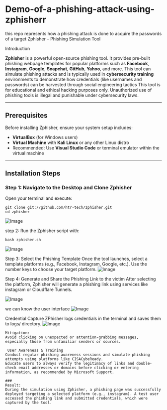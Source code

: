 # Demo-of-a-phishing-attack-using-zphisherr
this repo represents how a phishing attack is done to acquire the passwords of a target 
 Zphisher – Phishing Simulation Tool

 Introduction

**Zphisher** is a powerful open-source phishing tool. It provides pre-built phishing webpage templates for popular platforms such as **Facebook**, **Instagram**, **Google**, **Snapchat**, **GitHub**, **Yahoo**, and more. This tool can simulate phishing attacks and is typically used in **cybersecurity training** environments to demonstrate how credentials (like usernames and passwords) can be harvested through social engineering tactics This tool is for educational and ethical hacking purposes only. Unauthorized use of phishing tools is illegal and punishable under cybersecurity laws.

---

##  Prerequisites

Before installing Zphisher, ensure your system setup includes:

- **VirtualBox** (for Windows users)
- **Virtual Machine** with **Kali Linux** or any other Linux distro
- Recommended: Use **Visual Studio Code** or terminal emulator within the virtual machine

---

##  Installation Steps

###  Step 1: Navigate to the Desktop and Clone Zphisher

Open your terminal and execute:

```cd Desktop
git clone git://github.com/htr-tech/zphisher.git
cd zphisher
```

![Image](https://github.com/user-attachments/assets/44d60c11-2310-4219-974e-a5138db6c41e)

step 2: Run the Zphisher script with:
```
bash zphisher.sh
```
![Image](https://github.com/user-attachments/assets/506cbfd9-2cc2-4658-bb33-0d6fd65471b3)

Step 3: Select the Phishing Template
Once the tool launches, select a template platforms (e.g., Facebook, Instagram, Google, etc.). Use the number keys to choose your target platform.
![Image](https://github.com/user-attachments/assets/a9708738-8282-4745-85e2-5765ba3b3974)


 Step 4: Generate and Share the Phishing Link to the victim
After selecting the platform, Zphisher will generate a phishing link using services like instagram or Cloudflare Tunnels.

![Image](https://github.com/user-attachments/assets/11a30919-14d6-43ad-be1b-7a61a8cc8a87)

we can know the user interface
![Image](https://github.com/user-attachments/assets/1ec19366-5df3-49cb-b943-e998c3486d03)


Credential Capture
ZPhisher logs credentials in the terminal and saves them to logs/ directory.
![Image](https://github.com/user-attachments/assets/e21e8e38-3458-4cca-b705-aef516623ed3)


```
Mitigation:
Avoid clicking on unexpected or attention-grabbing messages, especially those from unfamiliar senders or sources.

 User Awareness & Training
Conduct regular phishing awareness sessions and simulate phishing attempts using platforms like CISACybeReady.
Educate users to always verify the legitimacy of links and double-check email addresses or domains before clicking or entering information, as recommended by Microsoft Support.

###
Result:
During the simulation using Zphisher, a phishing page was successfully deployed targeting a selected platform (e.g., instagram). A test user accessed the phishing link and submitted credentials, which were captured by the tool.

